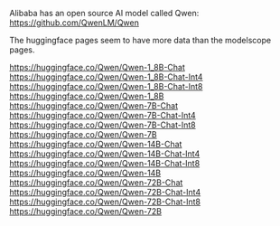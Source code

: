 Alibaba has an open source AI model called Qwen: https://github.com/QwenLM/Qwen

The huggingface pages seem to have more data than the modelscope pages.

https://huggingface.co/Qwen/Qwen-1_8B-Chat
https://huggingface.co/Qwen/Qwen-1_8B-Chat-Int4
https://huggingface.co/Qwen/Qwen-1_8B-Chat-Int8
https://huggingface.co/Qwen/Qwen-1_8B
https://huggingface.co/Qwen/Qwen-7B-Chat
https://huggingface.co/Qwen/Qwen-7B-Chat-Int4
https://huggingface.co/Qwen/Qwen-7B-Chat-Int8
https://huggingface.co/Qwen/Qwen-7B
https://huggingface.co/Qwen/Qwen-14B-Chat
https://huggingface.co/Qwen/Qwen-14B-Chat-Int4
https://huggingface.co/Qwen/Qwen-14B-Chat-Int8
https://huggingface.co/Qwen/Qwen-14B
https://huggingface.co/Qwen/Qwen-72B-Chat
https://huggingface.co/Qwen/Qwen-72B-Chat-Int4
https://huggingface.co/Qwen/Qwen-72B-Chat-Int8
https://huggingface.co/Qwen/Qwen-72B
